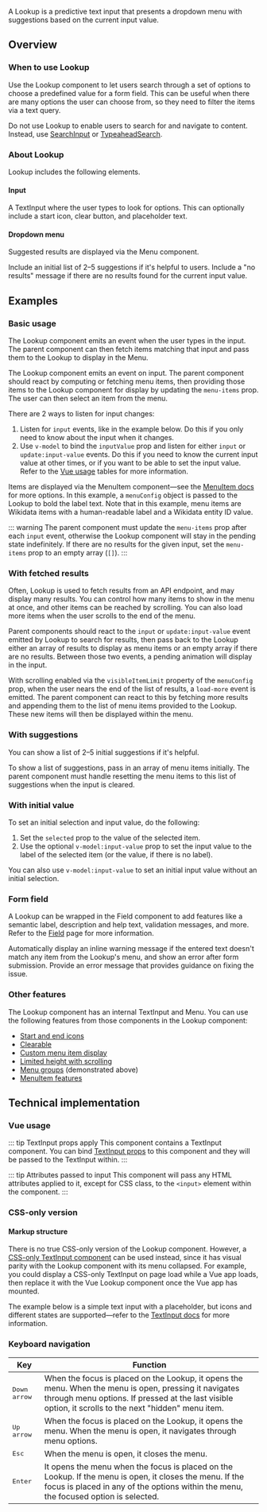 <script setup>
import LookupBasic from '@/../component-demos/lookup/examples/LookupBasic.vue';
import LookupWithSuggestions from '@/../component-demos/lookup/examples/LookupWithSuggestions.vue';
import LookupWithInitialSelection from '@/../component-demos/lookup/examples/LookupWithInitialSelection.vue';
import LookupWithFetch from '@/../component-demos/lookup/examples/LookupWithFetch.vue';
import LookupField from '@/../component-demos/lookup/examples/LookupField.vue';
import LookupConfigurable from '@/../component-demos/lookup/examples/LookupConfigurable.vue';
import { CdxAccordion } from '@wikimedia/codex';

const controlsConfig = [
	{
		name: 'status',
		type: 'radio',
		options: [ 'default', 'error' ],
	},
	{
		name: 'disabled',
		type: 'boolean'
	},
];
</script>

A Lookup is a predictive text input that presents a dropdown menu with suggestions based on the
current input value.

<cdx-demo-wrapper :controls-config="controlsConfig">
<template v-slot:demo="{ propValues }">
	<lookup-configurable v-bind="propValues" />
</template>
</cdx-demo-wrapper>

## Overview

### When to use Lookup

Use the Lookup component to let users search through a set of options to choose a predefined value
for a form field. This can be useful when there are many options the user can choose from, so they
need to filter the items via a text query.

Do not use Lookup to enable users to search for and navigate to content. Instead, use
[SearchInput](./search-input.md) or [TypeaheadSearch](./typeahead-search.md).

### About Lookup

Lookup includes the following elements.

#### Input

A TextInput where the user types to look for options. This can optionally include a start icon,
clear button, and placeholder text.

#### Dropdown menu

Suggested results are displayed via the Menu component.

<cdx-demo-best-practices>
<cdx-demo-best-practice>Include an initial list of 2–5 suggestions if it's helpful to users.</cdx-demo-best-practice>
<cdx-demo-best-practice>Include a "no results" message if there are no results found for the current input value.</cdx-demo-best-practice>
</cdx-demo-best-practices>

## Examples

### Basic usage

The Lookup component emits an event when the user types in the input. The parent component can then
fetch items matching that input and pass them to the Lookup to display in the Menu.

<cdx-demo-wrapper>
<template v-slot:demo>
	<lookup-basic />
</template>
<template v-slot:code>

:::code-group

<<< @/../component-demos/lookup/examples/LookupBasic.vue [NPM]

<<< @/../component-demos/lookup/examples-mw/LookupBasic.vue [MediaWiki]

:::

</template>
</cdx-demo-wrapper>

<cdx-accordion>
<template #title>Developer notes</template>

The Lookup component emits an event on input. The parent component should react by computing or
fetching menu items, then providing those items to the Lookup component for display by updating the
`menu-items` prop. The user can then select an item from the menu.

There are 2 ways to listen for input changes:
1. Listen for `input` events, like in the example below. Do this if you only need to know about the
   input when it changes.
2. Use `v-model` to bind the `inputValue` prop and listen for either `input` or `update:input-value`
   events. Do this if you need to know the current input value at other times, or if you want to be
   able to set the input value. Refer to the [Vue usage](#vue-usage) tables for more information.

Items are displayed via the MenuItem component—see the [MenuItem docs](./menu-item) for more
options. In this example, a `menuConfig` object is passed to the Lookup to bold the label text. Note
that in this example, menu items are Wikidata items with a human-readable label and a Wikidata
entity ID value.

::: warning
The parent component must update the `menu-items` prop after each `input` event, otherwise
the Lookup component will stay in the pending state indefinitely. If there are no results for the
given input, set the `menu-items` prop to an empty array (`[]`).
:::

</cdx-accordion>

### With fetched results

Often, Lookup is used to fetch results from an API endpoint, and may display many results. You can
control how many items to show in the menu at once, and other items can be reached by scrolling. You
can also load more items when the user scrolls to the end of the menu.

<cdx-demo-wrapper>
<template v-slot:demo>
	<lookup-with-fetch />
</template>
<template v-slot:code>

:::code-group

<<< @/../component-demos/lookup/examples/LookupWithFetch.vue [NPM]

<<< @/../component-demos/lookup/examples-mw/LookupWithFetch.vue [MediaWiki]

:::

</template>
</cdx-demo-wrapper>

<cdx-accordion>
<template #title>Developer notes</template>

Parent components should react to the
`input` or `update:input-value` event emitted by Lookup to search for results, then pass back to the
Lookup either an array of results to display as menu items or an empty array if there are no
results. Between those two events, a pending animation will display in the input.

With scrolling enabled via the `visibleItemLimit` property of the `menuConfig` prop, when the user
nears the end of the list of results, a `load-more` event is emitted. The parent component can react
to this by fetching more results and appending them to the list of menu items provided to the
Lookup. These new items will then be displayed within the menu.

</cdx-accordion>

### With suggestions

You can show a list of 2–5 initial suggestions if it's helpful.

<cdx-demo-wrapper>
<template v-slot:demo>
	<lookup-with-suggestions />
</template>
<template v-slot:code>

:::code-group

<<< @/../component-demos/lookup/examples/LookupWithSuggestions.vue [NPM]

<<< @/../component-demos/lookup/examples-mw/LookupWithSuggestions.vue [MediaWiki]

:::

</template>
</cdx-demo-wrapper>

<cdx-accordion>
<template #title>Developer notes</template>

To show a list of suggestions, pass in an array of menu items initially. The parent component must
handle resetting the menu items to this list of suggestions when the input is cleared.

</cdx-accordion>

### With initial value

<cdx-demo-wrapper :force-reset="true">
<template v-slot:demo>
	<lookup-with-initial-selection />
</template>
<template v-slot:code>

:::code-group

<<< @/../component-demos/lookup/examples/LookupWithInitialSelection.vue [NPM]

<<< @/../component-demos/lookup/examples-mw/LookupWithInitialSelection.vue [MediaWiki]

:::

</template>
</cdx-demo-wrapper>

<cdx-accordion>
<template #title>Developer notes</template>

To set an initial selection and input value, do the following:
1. Set the `selected` prop to the value of the selected item.
2. Use the optional `v-model:input-value` prop to set the input value to the label of the selected
   item (or the value, if there is no label).

You can also use `v-model:input-value` to set an initial input value without an initial selection.

</cdx-accordion>

### Form field

A Lookup can be wrapped in the Field component to add features like a semantic label, description
and help text, validation messages, and more. Refer to the [Field](./field.md) page for more
information.

<cdx-demo-best-practices>
<cdx-demo-best-practice>Automatically display an inline warning message if the entered text doesn't match any item from the Lookup's menu, and show an error after form submission.</cdx-demo-best-practice>
<cdx-demo-best-practice>Provide an error message that provides guidance on fixing the issue.</cdx-demo-best-practice>
</cdx-demo-best-practices>

<cdx-demo-wrapper>
<template v-slot:demo>
	<lookup-field />
</template>
<template v-slot:code>

:::code-group

<<< @/../component-demos/lookup/examples/LookupField.vue [NPM]

<<< @/../component-demos/lookup/examples-mw/LookupField.vue [MediaWiki]

:::

</template>
</cdx-demo-wrapper>

### Other features

The Lookup component has an internal TextInput and Menu. You can use the following features from
those components in the Lookup component:
- [Start and end icons](./text-input.html#with-icons)
- [Clearable](./text-input.html#clearable)
- [Custom menu item display](./menu.html#menu-item-display)
- [Limited height with scrolling](./menu.html#with-scrolling-enabled)
- [Menu groups](./menu.html#menu-groups) (demonstrated above)
- [MenuItem features](./menu-item.html)

## Technical implementation

### Vue usage

::: tip TextInput props apply
This component contains a TextInput component. You can bind [TextInput props](./text-input.html#props)
to this component and they will be passed to the TextInput within.
:::

::: tip Attributes passed to input
This component will pass any HTML attributes applied to it, except for CSS class, to the `<input>`
element within the component.
:::

### CSS-only version

#### Markup structure

There is no true CSS-only version of the Lookup component. However, a
[CSS-only TextInput component](./text-input.md#css-only-version) can be used
instead, since it has visual parity with the Lookup component with its menu
collapsed. For example, you could display a CSS-only TextInput on page load
while a Vue app loads, then replace it with the Vue Lookup component once the
Vue app has mounted.

The example below is a simple text input with a placeholder, but icons and
different states are supported—refer to the [TextInput docs](./text-input.md#css-only-version)
for more information.


<cdx-demo-wrapper>
<template v-slot:demo>
	<div class="cdx-text-input">
		<input class="cdx-text-input__input" type="text" placeholder="Start typing a vegetable name...">
	</div>
</template>
<template v-slot:code>

```html
<!-- Wrapper `<div>` element. -->
<div class="cdx-text-input">
	<!-- Input element with CSS class and attributes. -->
	<input class="cdx-text-input__input" type="text" placeholder="Start typing a vegetable name...">
</div>
```

</template>
</cdx-demo-wrapper>

### Keyboard navigation

| Key | Function |
| -- | -- |
| <kbd>Down arrow</kbd> | When the focus is placed on the Lookup, it opens the menu. When the menu is open, pressing it navigates through menu options. If pressed at the last visible option, it scrolls to the next "hidden" menu item. |
| <kbd>Up arrow</kbd> | When the focus is placed on the Lookup, it opens the menu. When the menu is open, it navigates through menu options. |
| <kbd>Esc</kbd> | When the menu is open, it closes the menu. |
| <kbd>Enter</kbd> | It opens the menu when the focus is placed on the Lookup. If the menu is open, it closes the menu. If the focus is placed in any of the options within the menu, the focused option is selected. |
